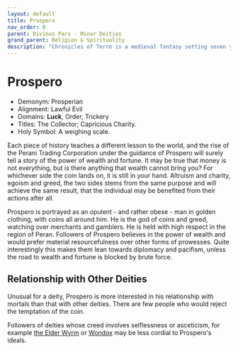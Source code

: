 ```yaml
---
layout: default
title: Prospero
nav_order: 8
parent: Divinus Pars - Minor Deities
grand_parent: Religion & Spirituality
description: "Chronicles of Terre is a medieval fantasy setting seven years in the writing, currently for dungeons & dragons 5th edition."
---
```


# Prospero

- Demonym: Prosperian
- Alignment: Lawful Evil
- Domains: **Luck**, Order, Trickery
- Titles: The Collector; Capricious Charity.
- Holy Symbol: A weighing scale.

Each piece of history teaches a different lesson to the world, and the rise of the Perani Trading Corporation under the guidance of Prospero will surely tell a story of the power of wealth and fortune. It may be true that money is not everything, but is there anything that wealth cannot bring you? For whichever side the coin lands on, it is still in your hand. Altruism and charity, egoism and greed, the two sides stems from the same purpose and will achieve the same result, that the individual may be benefited from their actions after all.

Prospero is portrayed as an opulent - and rather obese - man in golden clothing, with coins all around him. He is the god of coins and greed, watching over merchants and gamblers. He is held with high respect in the region of Peran. Followers of Prospero believes in the power of wealth and would prefer material resourcefulness over other forms of prowesses. Quite interestingly this makes them lean towards diplomacy and pacifism, unless the road to wealth and fortune is blocked by brute force.

## Relationship with Other Deities

Unusual for a deity, Prospero is more interested in his relationship with mortals than that with other deities. There are few people who would reject the temptation of the coin.

Followers of deities whose creed involves selflessness or asceticism, for example [the Elder Wyrm](../patronus/elderwyrm) or [Wondox](wondox) may be less cordial to Prospero's ideals.